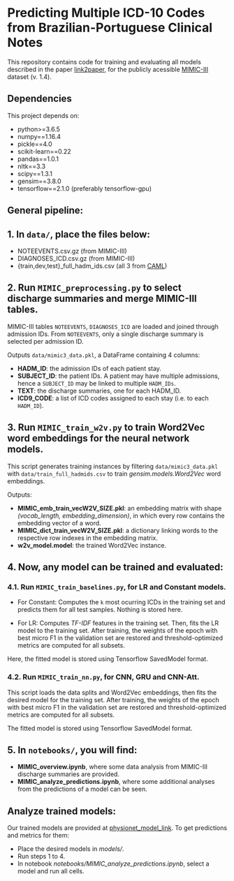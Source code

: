 
# Predicting Multiple ICD-10 Codes from Brazilian-Portuguese Clinical Notes


This repository contains code for training and evaluating all models described in the paper [link2paper](url), for the publicly acessible [MIMIC-III](https://mimic.physionet.org/gettingstarted/overview/) dataset (v. 1.4).


## Dependencies

This project depends on:

- python>=3.6.5
- numpy==1.16.4
- pickle==4.0
- scikit-learn==0.22
- pandas==1.0.1
- nltk==3.3
- scipy==1.3.1
- gensim==3.8.0
- tensorflow==2.1.0 (preferably tensorflow-gpu)


## General pipeline:


## 1. In `data/`, place the files below:
- NOTEEVENTS.csv.gz (from MIMIC-III)
- DIAGNOSES_ICD.csv.gz (from MIMIC-III)
- {train,dev,test}_full_hadm_ids.csv (all 3 from [CAML](https://github.com/jamesmullenbach/caml-mimic))

	
## 2. Run `MIMIC_preprocessing.py` to select discharge summaries and merge MIMIC-III tables.

MIMIC-III tables `NOTEEVENTS`, `DIAGNOSES_ICD` are loaded and joined through admission IDs. From `NOTEEVENTS`, only a single discharge summary is selected per admission ID.

Outputs `data/mimic3_data.pkl`, a DataFrame containing 4 columns:

- **HADM_ID**: the admission IDs of each patient stay. 
- **SUBJECT_ID**: the patient IDs. A patient may have multiple admissions, hence a `SUBJECT_ID` may be linked to multiple `HADM_IDs`.
- **TEXT**: the discharge summaries, one for each HADM_ID.
- **ICD9_CODE**: a list of ICD codes assigned to each stay (i.e. to each `HADM_ID`).

## 3. Run `MIMIC_train_w2v.py` to train Word2Vec word embeddings for the neural network models.

This script generates training instances by filtering `data/mimic3_data.pkl` with `data/train_full_hadmids.csv` to train *gensim.models.Word2Vec* word embeddings.

Outputs:
- **MIMIC_emb_train_vecW2V_SIZE.pkl**: an embedding matrix with shape *(vocab_length, embedding_dimension)*, in which every row contains the embedding vector of a word.
- **MIMIC_dict_train_vecW2V_SIZE.pkl**: a dictionary linking words to the respective row indexes in the embedding matrix.
- **w2v_model.model**: the trained Word2Vec instance.

## 4. Now, any model can be trained and evaluated:

### 4.1. Run `MIMIC_train_baselines.py`, for LR and Constant models.

- For Constant:
Computes the `k` most ocurring ICDs in the training set and predicts them for all test samples. Nothing is stored here.

- For LR:
Computes *TF-IDF* features in the training set. Then, fits the LR model to the training set.
After training, the weights of the epoch with best micro F1 in the validation set are restored and threshold-optimized metrics are computed for all subsets.

Here, the fitted model is stored using Tensorflow SavedModel format.


### 4.2. Run `MIMIC_train_nn.py`, for CNN, GRU and CNN-Att.

This script loads the data splits and Word2Vec embeddings, then fits the desired model for the training set.
After training, the weights of the epoch with best micro F1 in the validation set are restored and threshold-optimized metrics are computed for all subsets.

The fitted model is stored using Tensorflow SavedModel format.


## 5. In `notebooks/`, you will find:
- **MIMIC_overview.ipynb**, where some data analysis from MIMIC-III discharge summaries are provided.
- **MIMIC_analyze_predictions.ipynb**, where some additional analyses from the predictions of a model can be seen.


## Analyze trained models:

Our trained models are provided at [physionet_model_link](url). To get predictions and metrics for them:

- Place the desired models in *models/*.
- Run steps 1 to 4. 
- In notebook *notebooks/MIMIC_analyze_predictions.ipynb*, select a model and run all cells.

